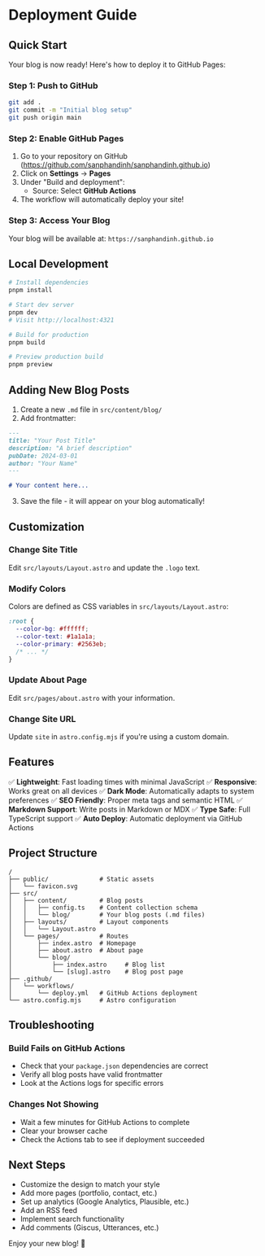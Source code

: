 # Deployment Guide

## Quick Start

Your blog is now ready! Here's how to deploy it to GitHub Pages:

### Step 1: Push to GitHub

```bash
git add .
git commit -m "Initial blog setup"
git push origin main
```

### Step 2: Enable GitHub Pages

1. Go to your repository on GitHub (https://github.com/sanphandinh/sanphandinh.github.io)
2. Click on **Settings** → **Pages**
3. Under "Build and deployment":
   - Source: Select **GitHub Actions**
4. The workflow will automatically deploy your site!

### Step 3: Access Your Blog

Your blog will be available at: `https://sanphandinh.github.io`

## Local Development

```bash
# Install dependencies
pnpm install

# Start dev server
pnpm dev
# Visit http://localhost:4321

# Build for production
pnpm build

# Preview production build
pnpm preview
```

## Adding New Blog Posts

1. Create a new `.md` file in `src/content/blog/`
2. Add frontmatter:

```markdown
---
title: "Your Post Title"
description: "A brief description"
pubDate: 2024-03-01
author: "Your Name"
---

# Your content here...
```

3. Save the file - it will appear on your blog automatically!

## Customization

### Change Site Title

Edit `src/layouts/Layout.astro` and update the `.logo` text.

### Modify Colors

Colors are defined as CSS variables in `src/layouts/Layout.astro`:

```css
:root {
  --color-bg: #ffffff;
  --color-text: #1a1a1a;
  --color-primary: #2563eb;
  /* ... */
}
```

### Update About Page

Edit `src/pages/about.astro` with your information.

### Change Site URL

Update `site` in `astro.config.mjs` if you're using a custom domain.

## Features

✅ **Lightweight**: Fast loading times with minimal JavaScript
✅ **Responsive**: Works great on all devices
✅ **Dark Mode**: Automatically adapts to system preferences
✅ **SEO Friendly**: Proper meta tags and semantic HTML
✅ **Markdown Support**: Write posts in Markdown or MDX
✅ **Type Safe**: Full TypeScript support
✅ **Auto Deploy**: Automatic deployment via GitHub Actions

## Project Structure

```
/
├── public/              # Static assets
│   └── favicon.svg
├── src/
│   ├── content/         # Blog posts
│   │   ├── config.ts    # Content collection schema
│   │   └── blog/        # Your blog posts (.md files)
│   ├── layouts/         # Layout components
│   │   └── Layout.astro
│   └── pages/           # Routes
│       ├── index.astro  # Homepage
│       ├── about.astro  # About page
│       └── blog/
│           ├── index.astro     # Blog list
│           └── [slug].astro    # Blog post page
├── .github/
│   └── workflows/
│       └── deploy.yml   # GitHub Actions deployment
└── astro.config.mjs     # Astro configuration
```

## Troubleshooting

### Build Fails on GitHub Actions

- Check that your `package.json` dependencies are correct
- Verify all blog posts have valid frontmatter
- Look at the Actions logs for specific errors

### Changes Not Showing

- Wait a few minutes for GitHub Actions to complete
- Clear your browser cache
- Check the Actions tab to see if deployment succeeded

## Next Steps

- Customize the design to match your style
- Add more pages (portfolio, contact, etc.)
- Set up analytics (Google Analytics, Plausible, etc.)
- Add an RSS feed
- Implement search functionality
- Add comments (Giscus, Utterances, etc.)

Enjoy your new blog! 🎉
